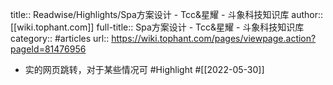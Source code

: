 title:: Readwise/Highlights/Spa方案设计 - Tcc&星耀 - 斗象科技知识库
author:: [[wiki.tophant.com]]
full-title:: Spa方案设计 - Tcc&星耀 - 斗象科技知识库
category:: #articles
url:: https://wiki.tophant.com/pages/viewpage.action?pageId=81476956
- 实的网页跳转，对于某些情况可 #Highlight #[[2022-05-30]]